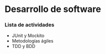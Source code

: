 # Desarrollo de software

### Lista de actividades

- JUnit y Mockito
- Metodologías ágiles
- TDD y BDD
